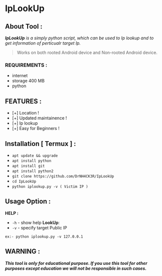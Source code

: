 # IpLookUp

## About Tool :
_**IpLookUp** is a simply python script, which can be used to Ip lookup and to get information of perticualr target Ip._  
> Works on both rooted Android device and Non-rooted Android device. 

### REQUIREMENTS :
* internet
* storage 400 MB
* python

## FEATURES :
* [+] Location !
* [+] Updated maintainence !
* [+] Ip lookup
* [+] Easy for Beginners !

## Installation [ Termux ] :
* `apt update && upgrade`
* `apt install python`
* `apt install git`
* `apt install python2`
* `git clone https://github.com/DrNH4CK3R/IpLookUp`
* `cd IpLookUp`
* `python iplookup.py -v ( Victim IP )`

## Usage Option :
__HELP :__
* `-h` - show help
__LookUp__:
* `-v` - specify target Public IP


```
ex:- python iplookup.py -v 127.0.0.1
```
## WARNING : 
***This tool is only for educational purpose. If you use this tool for other purposes except education we will not be responsible in such cases.***
